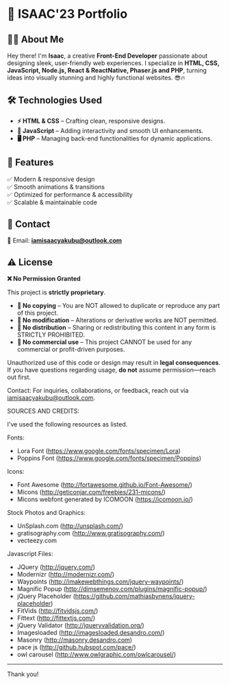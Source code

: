 # 🚀 ISAAC'23 Portfolio

## 👨‍💻 About Me
Hey there! I'm **Isaac**, a creative **Front-End Developer** passionate about designing sleek, user-friendly web experiences. I specialize in **HTML, CSS, JavaScript, Node.js, React & ReactNative, Phaser.js and PHP**, turning ideas into visually stunning and highly functional websites. 😎🔥

## 🛠️ Technologies Used
- **⚡ HTML & CSS** – Crafting clean, responsive designs.  
- **🎨 JavaScript** – Adding interactivity and smooth UI enhancements.  
- **🖥️ PHP** – Managing back-end functionalities for dynamic applications.  

## 🌟 Features
✅ Modern & responsive design  
✅ Smooth animations & transitions  
✅ Optimized for performance & accessibility  
✅ Scalable & maintainable code  

## 📧 Contact
📩 Email: **[iamisaacyakubu@outlook.com](mailto:iamisaacyakubu@outlook.com)**  

## ⚠️ License
**❌ No Permission Granted**  

This project is **strictly proprietary**.  
- **🚫 No copying** – You are NOT allowed to duplicate or reproduce any part of this project.  
- **🚫 No modification** – Alterations or derivative works are NOT permitted.  
- **🚫 No distribution** – Sharing or redistributing this content in any form is STRICTLY PROHIBITED.  
- **🚫 No commercial use** – This project CANNOT be used for any commercial or profit-driven purposes.  

Unauthorized use of this code or design may result in **legal consequences**. If you have questions regarding usage, **do not** assume permission—reach out first.  

Contact:
For inquiries, collaborations, or feedback, reach out via iamisaacyakubu@outlook.com.

SOURCES AND CREDITS:

I've used the following resources as listed.

Fonts:
 - Lora Font (https://www.google.com/fonts/specimen/Lora)
 - Poppins Font (https://www.google.com/fonts/specimen/Poppins) 

Icons:
 - Font Awesome (http://fortawesome.github.io/Font-Awesome/)
 - Micons (http://geticonjar.com/freebies/231-micons/)
 - Micons webfont generated by ICOMOON (https://icomoon.io/)

Stock Photos and Graphics:
 - UnSplash.com (http://unsplash.com/)
 - gratisography.com (http://www.gratisography.com/)
 - vecteezy.com
 
Javascript Files:

 - JQuery (http://jquery.com/)
 - Modernizr (http://modernizr.com/)
 - Waypoints (http://imakewebthings.com/jquery-waypoints/)
 - Magnific Popup (http://dimsemenov.com/plugins/magnific-popup/)
 - jQuery Placeholder (https://github.com/mathiasbynens/jquery-placeholder)
 - FitVids (http://fitvidsjs.com/)
 - Fittext (http://fittextjs.com/)
 - jQuery Validator (http://jqueryvalidation.org/)
 - Imagesloaded (http://imagesloaded.desandro.com/)
 - Masonry (http://masonry.desandro.com)
 - pace js (http://github.hubspot.com/pace/) 
 - owl carousel (http://www.owlgraphic.com/owlcarousel/)

--------------------------------------------------------------------------------------------------------- 

 Thank you!
